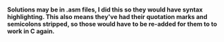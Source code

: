 #### Solutions may be in .asm files, I did this so they would have syntax highlighting. This also means they've had their quotation marks and semicolons stripped, so those would have to be re-added for them to to work in C again.
